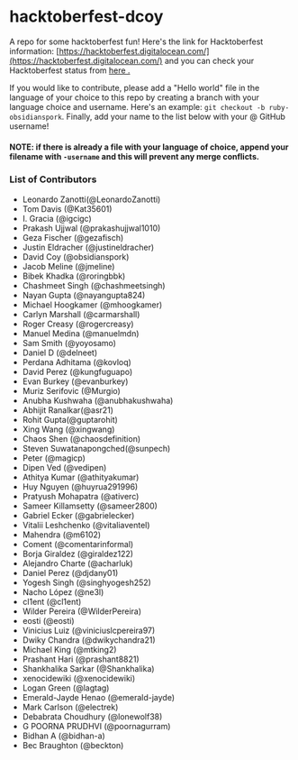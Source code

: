 # hacktoberfest-dcoy

A repo for some hacktoberfest fun! Here's the link for Hacktoberfest information: [https://hacktoberfest.digitalocean.com/](https://hacktoberfest.digitalocean.com/) and you can check your Hacktoberfest status from [here .](https://hacktoberfestchecker.herokuapp.com)

If you would like to contribute, please add a "Hello world" file in the language of your choice to this repo by creating a branch with your language choice and username. Here's an example: `git checkout -b ruby-obsidianspork`. Finally, add your name to the list below with your @ GitHub username!

#### NOTE: if there is already a file with your language of choice, append your filename with `-username` and this will prevent any merge conflicts.

### List of Contributors

- Leonardo Zanotti(@LeonardoZanotti)
- Tom Davis (@Kat35601)
- I. Gracia (@igcigc)
- Prakash Ujjwal (@prakashujjwal1010)
- Geza Fischer (@gezafisch)
- Justin Eldracher (@justineldracher)
- David Coy (@obsidianspork)
- Jacob Meline (@jmeline)
- Bibek Khadka (@roringbbk)
- Chashmeet Singh (@chashmeetsingh)
- Nayan Gupta (@nayangupta824)
- Michael Hoogkamer (@mhoogkamer)
- Carlyn Marshall (@carmarshall)
- Roger Creasy (@rogercreasy)
- Manuel Medina (@manuelmdn)
- Sam Smith (@yoyosamo)
- Daniel D (@delneet)
- Perdana Adhitama (@kovloq)
- David Perez (@kungfuguapo)
- Evan Burkey (@evanburkey)
- Muriz Serifovic (@Murgio)
- Anubha Kushwaha (@anubhakushwaha)
- Abhijit Ranalkar(@asr21)
- Rohit Gupta(@guptarohit)
- Xing Wang (@xingwang)
- Chaos Shen (@chaosdefinition)
- Steven Suwatanapongched(@sunpech)
- Peter (@magicp)
- Dipen Ved (@vedipen)
- Athitya Kumar (@athityakumar)
- Huy Nguyen (@huyrua291996)
- Pratyush Mohapatra (@ativerc)
- Sameer Killamsetty (@sameer2800)
- Gabriel Ecker (@gabrielecker)
- Vitalii Leshchenko (@vitaliaventel)
- Mahendra (@m6102)
- Coment (@comentarinformal)
- Borja Giraldez (@giraldez122)
- Alejandro Charte (@acharluk)
- Daniel Perez (@djdany01)
- Yogesh Singh (@singhyogesh252)
- Nacho López (@ne3l)
- cl1ent (@cl1ent)
- Wilder Pereira (@WilderPereira)
- eosti (@eosti)
- Vinicius Luiz (@viniciuslcpereira97)
- Dwiky Chandra (@dwikychandra21)
- Michael King (@mtking2)
- Prashant Hari (@prashant8821)
- Shankhalika Sarkar (@Shankhalika)
- xenocidewiki (@xenocidewiki)
- Logan Green (@lagtag)
- Emerald-Jayde Henao (@emerald-jayde)
- Mark Carlson (@electrek)
- Debabrata Choudhury (@lonewolf38)
- G POORNA PRUDHVI (@poornagurram)
- Bidhan A (@bidhan-a)
- Bec Braughton (@beckton)
